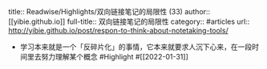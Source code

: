 title:: Readwise/Highlights/双向链接笔记的局限性 (33)
author:: [[yibie.github.io]]
full-title:: 双向链接笔记的局限性
category:: #articles
url:: http://yibie.github.io/post/respon-to-think-about-notetaking-tools/

- 学习本来就是一个「反碎片化」的事情，它本来就要求人沉下心来，在一段时间里去努力理解某个概念 #Highlight #[[2022-01-31]]